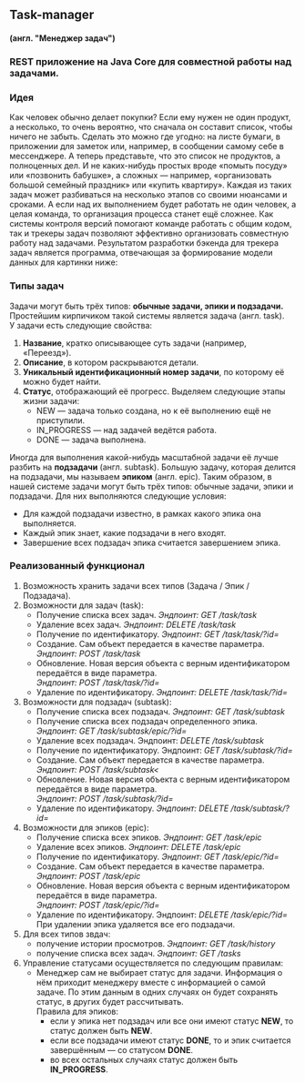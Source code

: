 ## Task-manager
#### (англ. "Менеджер задач")

### REST приложение на Java Core для совместной работы над задачами.
### Идея
Как человек обычно делает покупки? Если ему нужен не один продукт, а несколько, то очень вероятно, 
что сначала он составит список, чтобы ничего не забыть. Сделать это можно где угодно: на листе бумаги,
в приложении для заметок или, например, в сообщении самому себе в мессенджере.
А теперь представьте, что это список не продуктов, а полноценных дел. И не каких-нибудь простых вроде
«помыть посуду» или «позвонить бабушке», а сложных — например, «организовать большой семейный праздник» или
«купить квартиру». Каждая из таких задач может разбиваться на несколько этапов со своими нюансами и сроками.
А если над их выполнением будет работать не один человек, а целая команда, то организация процесса станет ещё сложнее.
Как системы контроля версий помогают команде работать с общим кодом, так и трекеры задач позволяют эффективно
организовать совместную работу над задачами.
Результатом разработки бэкенда для трекера задач является программа, отвечающая за формирование модели данных для
картинки ниже:


### Типы задач
Задачи могут быть трёх типов: **обычные задачи, эпики и подзадачи.**  
Простейшим кирпичиком такой системы является задача (англ. task).  
У задачи есть следующие свойства:
1. **Название**, кратко описывающее суть задачи (например, «Переезд»).
2. **Описание**, в котором раскрываются детали.
3. **Уникальный идентификационный номер задачи**, по которому её можно будет найти. 
4. **Статус**, отображающий её прогресс. Выделяем следующие этапы жизни задачи:
   - NEW — задача только создана, но к её выполнению ещё не приступили.
   - IN_PROGRESS — над задачей ведётся работа.
   - DONE — задача выполнена.

Иногда для выполнения какой-нибудь масштабной задачи её лучше разбить на **подзадачи** (англ. subtask).
Большую задачу, которая делится на подзадачи, мы называем **эпиком** (англ. epic).
Таким образом, в нашей системе задачи могут быть трёх типов: обычные задачи, эпики и подзадачи.
Для них выполняются следующие условия:
- Для каждой подзадачи известно, в рамках какого эпика она выполняется.
- Каждый эпик знает, какие подзадачи в него входят.
- Завершение всех подзадач эпика считается завершением эпика.

### Реализованный функционал
1. Возможность хранить задачи всех типов (Задача / Эпик / Подзадача).
2. Возможности для задач (task):
   - Получение списка всех задач. *Эндпоинт: GET /task/task*
   - Удаление всех задач. *Эндпоинт: DELETE /task/task*
   - Получение по идентификатору. *Эндпоинт: GET /task/task/?id=*
   - Создание. Сам объект передается в качестве параметра. *Эндпоинт: POST /task/task*
   - Обновление. Новая версия объекта с верным идентификатором передаётся в виде параметра.
   <br> *Эндпоинт: POST /task/task/?id=*
   - Удаление по идентификатору. *Эндпоинт: DELETE /task/task/?id=*
3. Возможности для подзадач (subtask):
   - Получение списка всех подзадач. *Эндпоинт: GET /task/subtask*
   - Получение списка всех подзадач определенного эпика. *Эндпоинт: GET /task/subtask/epic/?id=*
   - Удаление всех подзадач. Эндпоинт: *DELETE /task/subtask*
   - Получение по идентификатору. Эндпоинт: *GET /task/subtask/?id=*
   - Создание. Сам объект передается в качестве параметра. *Эндпоинт: POST /task/subtask<*
   - Обновление. Новая версия объекта с верным идентификатором передаётся в виде параметра.
     <br> *Эндпоинт: POST /task/subtask/?id=*
   - Удаление по идентификатору. *Эндпоинт: DELETE /task/subtask/?id=*
4. Возможности для эпиков (epic):
   - Получение списка всех эпиков. *Эндпоинт: GET /task/epic*
   - Удаление всех эпиков. *Эндпоинт: DELETE /task/epic*
   - Получение по идентификатору. *Эндпоинт: GET /task/epic/?id=*
   - Создание. Сам объект передается в качестве параметра. *Эндпоинт: POST /task/epic*
   - Обновление. Новая версия объекта с верным идентификатором передаётся в виде параметра.
     <br> *Эндпоинт: POST /task/epic/?id=*
   - Удаление по идентификатору. Эндпоинт: *DELETE /task/epic/?id=*
     <br> При удалении эпика удаляется все его подзадачи.
5. Для всех типов звдач:
   - получение истории просмотров. *Эндпоинт: GET /task/history*
   - получение списка всех задач. *Эндпоинт: GET /tasks*
5. Управление статусами осуществляется по следующим правилам:
   - Менеджер сам не выбирает статус для задачи. Информация о нём приходит менеджеру вместе с информацией о самой задаче.
     По этим данным в одних случаях он будет сохранять статус, в других будет рассчитывать.
   <br> Правила для эпиков:
     - если у эпика нет подзадач или все они имеют статус **NEW**, то статус должен быть **NEW**.
     - если все подзадачи имеют статус **DONE**, то и эпик считается завершённым — со статусом **DONE**.
     - во всех остальных случаях статус должен быть **IN_PROGRESS**.
